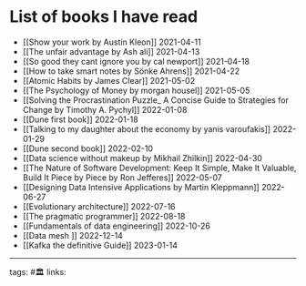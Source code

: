 # List of books I have read
 - [[Show your work by Austin Kleon]] 2021-04-11
 - [[The unfair advantage by Ash ali]] 2021-04-13
 - [[So good they cant ignore you by cal newport]] 2021-04-18
 - [[How to take smart notes by Sönke Ahrens]] 2021-04-22
 - [[Atomic Habits by James Clear]] 2021-05-02
 - [[The Psychology of Money by morgan housel]] 2021-05-05
 - [[Solving the Procrastination Puzzle_ A Concise Guide to Strategies for Change by Timothy A. Pychyl]] 2022-01-08
 - [[Dune first book]] 2022-01-18
 - [[Talking to my daughter about the economy by yanis varoufakis]] 2022-01-29
 - [[Dune second book]] 2022-02-10
 - [[Data science without makeup by Mikhail Zhilkin]] 2022-04-30
 - [[The Nature of Software Development: Keep It Simple, Make It Valuable, Build It Piece by Piece by Ron Jefferes]] 2022-05-07
 - [[Designing Data Intensive Applications by Martin Kleppmann]] 2022-06-27
 -  [[Evolutionary architecture]] 2022-07-16
 - [[The pragmatic programmer]] 2022-08-18
 - [[Fundamentals of data engineering]] 2022-10-26
 - [[Data mesh ]] 2022-12-14
 - [[Kafka the definitive Guide]] 2023-01-14


---
tags: #🏛 
links: 